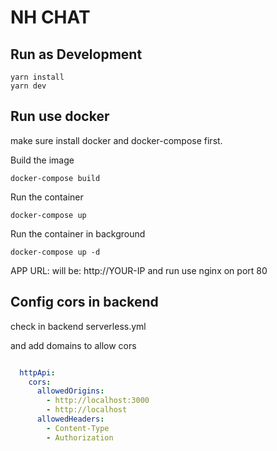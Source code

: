 # NH CHAT


## Run as Development

```shell
yarn install
yarn dev
```


## Run use docker

make sure install docker and docker-compose first.


Build the image
```shell
docker-compose build
```

Run the container
```shell
docker-compose up
```

Run the container in background
```shell
docker-compose up -d
```

APP URL: will be: http://YOUR-IP and run use nginx on port 80



## Config cors in backend 

check in backend serverless.yml 

and add domains to allow cors

```yaml

  httpApi:
    cors:
      allowedOrigins:
        - http://localhost:3000
        - http://localhost
      allowedHeaders:
        - Content-Type
        - Authorization
```


